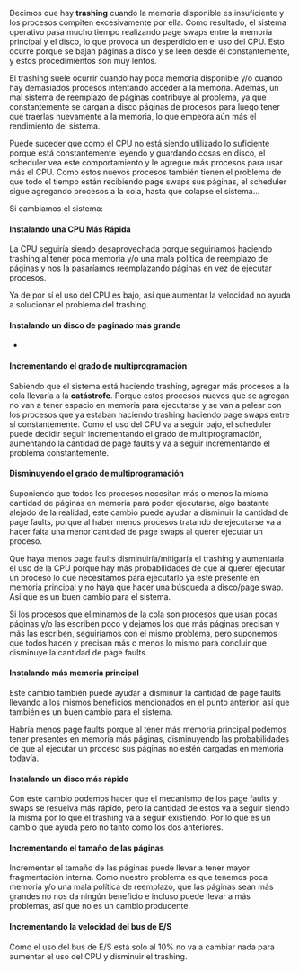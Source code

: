 Decimos que hay **trashing** cuando la memoria disponible es insuficiente y los procesos compiten excesivamente por ella. Como resultado, el sistema operativo pasa mucho tiempo realizando page swaps entre la memoria principal y el disco, lo que provoca un desperdicio en el uso del CPU. Esto ocurre porque se bajan páginas a disco y se leen desde él constantemente, y estos procedimientos son muy lentos.

El trashing suele ocurrir cuando hay poca memoria disponible y/o cuando hay demasiados procesos intentando acceder a la memoria. Además, un mal sistema de reemplazo de páginas contribuye al problema, ya que constantemente se cargan a disco páginas de procesos para luego tener que traerlas nuevamente a la memoria, lo que empeora aún más el rendimiento del sistema.

Puede suceder que como el CPU no está siendo utilizado lo suficiente porque está constantemente leyendo y guardando cosas en disco, el scheduler vea este comportamiento y le agregue más procesos para usar más el CPU. 
Como estos nuevos procesos también tienen el problema de que todo el tiempo están recibiendo page swaps sus páginas, el scheduler sigue agregando procesos a la cola, hasta que colapse el sistema...

Si cambiamos el sistema:

#### Instalando una CPU Más Rápida
La CPU seguiría siendo desaprovechada porque seguiríamos haciendo trashing al tener poca memoria y/o una mala política de reemplazo de páginas y nos la pasaríamos reemplazando páginas en vez de ejecutar procesos.

Ya de por sí el uso del CPU es bajo, así que aumentar la velocidad no ayuda a solucionar el problema del trashing.

#### Instalando un disco de paginado más grande
-

#### Incrementando el grado de multiprogramación
Sabiendo que el sistema está haciendo trashing, agregar más procesos a la cola llevaría a la **catástrofe**. Porque estos procesos nuevos que se agregan no van a tener espacio en memoria para ejecutarse y se van a pelear con los procesos que ya estaban haciendo trashing haciendo page swaps entre sí constantemente. Como el uso del CPU va a seguir bajo, el scheduler puede decidir seguir incrementando el grado de multiprogramación, aumentando la cantidad de page faults y va a seguir incrementando el problema constantemente.

#### Disminuyendo el grado de multiprogramación
Suponiendo que todos los procesos necesitan más o menos la misma cantidad de páginas en memoria para poder ejecutarse, algo bastante alejado de la realidad, este cambio puede ayudar a disminuir la cantidad de page faults, porque al haber menos procesos tratando de ejecutarse va a hacer falta una menor cantidad de page swaps al querer ejecutar un proceso.

Que haya menos page faults disminuiría/mitigaría el trashing y aumentaría el uso de la CPU porque hay más probabilidades de que al querer ejecutar un proceso lo que necesitamos para ejecutarlo ya esté presente en memoria principal y no haya que hacer una búsqueda a disco/page swap. Así que es un buen cambio para el sistema.

Si los procesos que eliminamos de la cola son procesos que usan pocas páginas y/o las escriben poco y dejamos los que más páginas precisan y más las escriben, seguiríamos con el mismo problema, pero suponemos que todos hacen y precisan más o menos lo mismo para concluir que disminuye la cantidad de page faults.

#### Instalando más memoria principal
Este cambio también puede ayudar a disminuir la cantidad de page faults llevando a los mismos beneficios mencionados en el punto anterior, así que también es un buen cambio para el sistema.

Habría menos page faults porque al tener más memoria principal podemos tener presentes en memoria más páginas, disminuyendo las probabilidades de que al ejecutar un proceso sus páginas no estén cargadas en memoria todavía.

#### Instalando un disco más rápido
Con este cambio podemos hacer que el mecanismo de los page faults y swaps se resuelva más rápido, pero la cantidad de estos va a seguir siendo la misma por lo que el trashing va a seguir existiendo. Por lo que es un cambio que ayuda pero no tanto como los dos anteriores.

#### Incrementando el tamaño de las páginas
Incrementar el tamaño de las páginas puede llevar a tener mayor fragmentación interna. Como nuestro problema es que tenemos poca memoria y/o una mala política de reemplazo, que las páginas sean más grandes no nos da ningún beneficio e incluso puede llevar a más problemas, así que no es un cambio producente.

#### Incrementando la velocidad del bus de E/S
Como el uso del bus de E/S está solo al 10% no va a cambiar nada para aumentar el uso del CPU y disminuir el trashing.